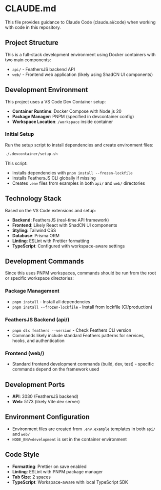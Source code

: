 # CLAUDE.md

This file provides guidance to Claude Code (claude.ai/code) when working with code in this repository.

## Project Structure

This is a full-stack development environment using Docker containers with two main components:
- `api/` - FeathersJS backend API
- `web/` - Frontend web application (likely using ShadCN UI components)

## Development Environment

This project uses a VS Code Dev Container setup:
- **Container Runtime**: Docker Compose with Node.js 20
- **Package Manager**: PNPM (specified in devcontainer config)
- **Workspace Location**: `/workspace` inside container

### Initial Setup
Run the setup script to install dependencies and create environment files:
```bash
./.devcontainer/setup.sh
```

This script:
- Installs dependencies with `pnpm install --frozen-lockfile`
- Installs FeathersJS CLI globally if missing
- Creates `.env` files from examples in both `api/` and `web/` directories

## Technology Stack

Based on the VS Code extensions and setup:
- **Backend**: FeathersJS (real-time API framework)
- **Frontend**: Likely React with ShadCN UI components
- **Styling**: Tailwind CSS
- **Database**: Prisma ORM
- **Linting**: ESLint with Prettier formatting
- **TypeScript**: Configured with workspace-aware settings

## Development Commands

Since this uses PNPM workspaces, commands should be run from the root or specific workspace directories:

### Package Management
- `pnpm install` - Install all dependencies
- `pnpm install --frozen-lockfile` - Install from lockfile (CI/production)

### FeathersJS Backend (api/)
- `pnpm dlx feathers --version` - Check Feathers CLI version
- Commands likely include standard Feathers patterns for services, hooks, and authentication

### Frontend (web/)
- Standard frontend development commands (build, dev, test) - specific commands depend on the framework used

## Development Ports
- **API**: 3030 (FeathersJS backend)
- **Web**: 5173 (likely Vite dev server)

## Environment Configuration
- Environment files are created from `.env.example` templates in both `api/` and `web/`
- `NODE_ENV=development` is set in the container environment

## Code Style
- **Formatting**: Prettier on save enabled
- **Linting**: ESLint with PNPM package manager
- **Tab Size**: 2 spaces
- **TypeScript**: Workspace-aware with local TypeScript SDK